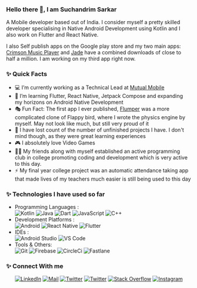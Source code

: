 ### Hello there 👋, I am Suchandrim Sarkar
A Mobile developer based out of India. I consider myself a pretty skilled developer specialising in Native Android Development using Kotlin and I  also work on Flutter and React Native.

I also Self publish apps on the Google play store and my two main apps: [Crimson Music Player](https://play.google.com/store/apps/details?id=com.crimson.musicplayer) and [Jade](https://play.google.com/store/apps/details?id=com.crimson.jade) have a combined downloads of close to half a million. I am working on my third app right now.

### ✨ Quick Facts

- 💻 I’m currently working as a Technical Lead at [Mutual Mobile](https://mutualmobile.com/)
- 🌱 I’m learning Flutter, React Native, Jetpack Compose and expanding my horizons on Android Native Development
- 🎭 Fun Fact: The first app I ever published, [Flumper](https://play.google.com/store/apps/details?id=com.dodo.Flumper) was a more complicated clone of Flappy bird, where I wrote the physics engine by myself. May not look like much, but still very proud of it
- 👀 I have lost count of the number of unfinished projects I have. I don't mind though, as they were great learning experiences
- 🎮 I absolutely love Video Games
- 👨‍💻 My friends along with myself established an active programming club in college promoting coding and development which is very active to this day.
- ⚡ My final year college project was an automatic attendance taking app that made lives of my teachers much easier is still being used to this day

### ✨ Technologies I have used so far

- Programming Languages : <br />
   ![Kotlin](https://img.shields.io/badge/-Kotlin-eee?style=flat-square&logo=kotlin)
   ![Java](https://img.shields.io/badge/-Java-eee?style=flat-square&logo=Java&logoColor=007396)
   ![Dart](https://img.shields.io/badge/-Dart-eee?style=flat-square&logo=dart&logoColor=0175C2)
   ![JavaScript](https://img.shields.io/badge/-JavaScript-eee?style=flat-square&logo=javascript)
   ![C++](https://img.shields.io/badge/-C%2B%2B-eee?style=flat-square&logo=C%2B%2B&logoColor=00599C)
- Development Platforms : <br />
   ![Android](https://img.shields.io/badge/-Android-eee?style=flat-square&logo=android)
   ![React Native](https://img.shields.io/badge/-React%20Native-eee?style=flat-square&logo=react)
   ![Flutter](https://img.shields.io/badge/-Flutter-eee?style=flat-square&logo=flutter&logoColor=02569B)
- IDEs : <br />
   ![Android Studio](https://img.shields.io/badge/-Android%20Studio-eee?style=flat-square&logo=android%20studio)
   ![VS Code](http://img.shields.io/badge/-VS%20Code-eee?style=flat-square&logo=visual-studio-code&logoColor=007ACC)
- Tools & Others: <br />
   ![Git](http://img.shields.io/badge/-Git-eee?style=flat-square&logo=git&logoColor=F05032)
   ![Firebase](https://img.shields.io/badge/-Firebase-EEE?style=flat-square&logo=firebase&logoColor=FFCA28)
   ![CircleCi](https://img.shields.io/badge/-CircleCi-eee?style=flat-square&logo=circleci&logoColor=343434)
   ![Fastlane](https://img.shields.io/badge/-Fastlane-eee?style=flat-square&logo=fastlane)
   
### ✨ Connect With me

<p align="center">
  <a href="https://www.linkedin.com/in/suchandrim-sarkar-78b6a0b0/"><img alt="LinkedIn" title="LinkedIn" src="https://img.shields.io/badge/-LinkedIn-0A66C2?style=for-the-badge&logo=linkedin&logoColor=white"/></a>
  <a href="mailto:suchandrim.sarkar@gmail.com"><img alt="Mail" title="Mail" src="https://img.shields.io/badge/-mail-EA4335?style=for-the-badge&logo=gmail&logoColor=white"/></a>
    <a href="https://medium.com/@suchandrimsarkar"><img alt="Twitter" title="Medium" src="https://img.shields.io/badge/-Medium-black?style=for-the-badge&logo=medium&logoColor=white"/></a>
  <a href="https://twitter.com/Suchandrim"><img alt="Twitter" title="Twitter" src="https://img.shields.io/badge/-Twitter-1DA1F2?style=for-the-badge&logo=twitter&logoColor=white"/></a>
  <a href="https://stackoverflow.com/users/2686951/sucho"><img alt="Stack Overflow" title="Stack Overflow" src="https://img.shields.io/badge/-stack%20overflow-F58025?style=for-the-badge&logo=stack%20overflow&logoColor=white"></a>
  <a href="https://www.instagram.com/sucho94/"><img alt="Instagram" title="Instagram" src="https://img.shields.io/badge/-Instagram-E4405F?style=for-the-badge&logo=instagram&logoColor=white"/></a>
</p>
